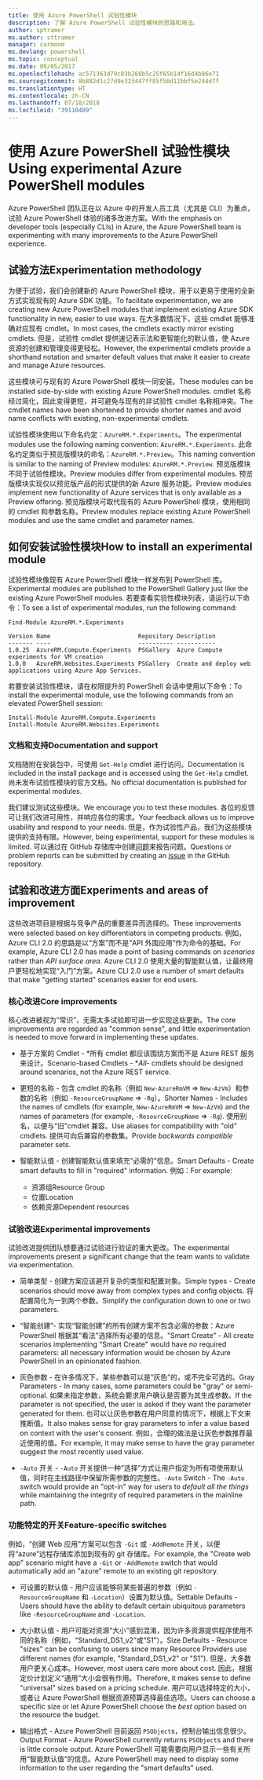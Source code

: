 ```yaml
---
title: 使用 Azure PowerShell 试验性模块
description: 了解 Azure PowerShell 试验性模块的思路和用法。
author: sptramer
ms.author: sttramer
manager: carmonm
ms.devlang: powershell
ms.topic: conceptual
ms.date: 09/05/2017
ms.openlocfilehash: ac571363d79c83b268b5c25f65b14f16d4b86e71
ms.sourcegitcommit: 8b882d1c27d9e323447ff85f56d11bbf5e244d7f
ms.translationtype: HT
ms.contentlocale: zh-CN
ms.lasthandoff: 07/18/2018
ms.locfileid: "39110409"
---
```

# <a name="using-experimental-azure-powershell-modules"></a><span data-ttu-id="54b8a-103">使用 Azure PowerShell 试验性模块</span><span class="sxs-lookup"><span data-stu-id="54b8a-103">Using experimental Azure PowerShell modules</span></span>

<span data-ttu-id="54b8a-104">Azure PowerShell 团队正在以 Azure 中的开发人员工具（尤其是 CLI）为重点，试验 Azure PowerShell 体验的诸多改进方案。</span><span class="sxs-lookup"><span data-stu-id="54b8a-104">With the emphasis on developer tools (especially CLIs) in Azure, the Azure PowerShell team is experimenting with many improvements to the Azure PowerShell experience.</span></span>

## <a name="experimentation-methodology"></a><span data-ttu-id="54b8a-105">试验方法</span><span class="sxs-lookup"><span data-stu-id="54b8a-105">Experimentation methodology</span></span>

<span data-ttu-id="54b8a-106">为便于试验，我们会创建新的 Azure PowerShell 模块，用于以更易于使用的全新方式实现现有的 Azure SDK 功能。</span><span class="sxs-lookup"><span data-stu-id="54b8a-106">To facilitate experimentation, we are creating new Azure PowerShell modules that implement existing Azure SDK functionality in new, easier to use ways.</span></span> <span data-ttu-id="54b8a-107">在大多数情况下，这些 cmdlet 能够准确对应现有 cmdlet。</span><span class="sxs-lookup"><span data-stu-id="54b8a-107">In most cases, the cmdlets exactly mirror existing cmdlets.</span></span> <span data-ttu-id="54b8a-108">但是，试验性 cmdlet 提供速记表示法和更智能化的默认值，使 Azure 资源的创建和管理变得更轻松。</span><span class="sxs-lookup"><span data-stu-id="54b8a-108">However, the experimental cmdlets provide a shorthand notation and smarter default values that make it easier to create and manage Azure resources.</span></span>

<span data-ttu-id="54b8a-109">这些模块可与现有的 Azure PowerShell 模块一同安装。</span><span class="sxs-lookup"><span data-stu-id="54b8a-109">These modules can be installed side-by-side with existing Azure PowerShell modules.</span></span> <span data-ttu-id="54b8a-110">cmdlet 名称经过简化，因此变得更短，并可避免与现有的非试验性 cmdlet 名称相冲突。</span><span class="sxs-lookup"><span data-stu-id="54b8a-110">The cmdlet names have been shortened to provide shorter names and avoid name conflicts with existing, non-experimental cmdlets.</span></span>

<span data-ttu-id="54b8a-111">试验性模块使用以下命名约定：`AzureRM.*.Experiments`。</span><span class="sxs-lookup"><span data-stu-id="54b8a-111">The experimental modules use the following naming convention: `AzureRM.*.Experiments`.</span></span> <span data-ttu-id="54b8a-112">此命名约定类似于预览版模块的命名：`AzureRM.*.Preview`。</span><span class="sxs-lookup"><span data-stu-id="54b8a-112">This naming convention is similar to the naming of Preview modules: `AzureRM.*.Preview`.</span></span> <span data-ttu-id="54b8a-113">预览版模块不同于试验性模块。</span><span class="sxs-lookup"><span data-stu-id="54b8a-113">Preview modules differ from experimental modules.</span></span> <span data-ttu-id="54b8a-114">预览版模块实现仅以预览版产品的形式提供的新 Azure 服务功能。</span><span class="sxs-lookup"><span data-stu-id="54b8a-114">Preview modules implement new functionality of Azure services that is only available as a Preview offering.</span></span> <span data-ttu-id="54b8a-115">预览版模块可取代现有的 Azure PowerShell 模块，使用相同的 cmdlet 和参数名称。</span><span class="sxs-lookup"><span data-stu-id="54b8a-115">Preview modules replace existing Azure PowerShell modules and use the same cmdlet and parameter names.</span></span>

## <a name="how-to-install-an-experimental-module"></a><span data-ttu-id="54b8a-116">如何安装试验性模块</span><span class="sxs-lookup"><span data-stu-id="54b8a-116">How to install an experimental module</span></span>

<span data-ttu-id="54b8a-117">试验性模块像现有 Azure PowerShell 模块一样发布到 PowerShell 库。</span><span class="sxs-lookup"><span data-stu-id="54b8a-117">Experimental modules are published to the PowerShell Gallery just like the existing Azure PowerShell modules.</span></span> <span data-ttu-id="54b8a-118">若要查看实验性模块列表，请运行以下命令：</span><span class="sxs-lookup"><span data-stu-id="54b8a-118">To see a list of experimental modules, run the following command:</span></span>

```azurepowershell-interactive
Find-Module AzureRM.*.Experiments
```

```output
Version Name                         Repository Description
------- ----                         ---------- -----------
1.0.25  AzureRM.Compute.Experiments  PSGallery  Azure Compute experiments for VM creation
1.0.0   AzureRM.Websites.Experiments PSGallery  Create and deploy web applications using Azure App Services.
```

<span data-ttu-id="54b8a-119">若要安装试验性模块，请在权限提升的 PowerShell 会话中使用以下命令：</span><span class="sxs-lookup"><span data-stu-id="54b8a-119">To install the experimental module, use the following commands from an elevated PowerShell session:</span></span>

```azurepowershell-interactive
Install-Module AzureRM.Compute.Experiments
Install-Module AzureRM.Websites.Experiments
```

### <a name="documentation-and-support"></a><span data-ttu-id="54b8a-120">文档和支持</span><span class="sxs-lookup"><span data-stu-id="54b8a-120">Documentation and support</span></span>

<span data-ttu-id="54b8a-121">文档随附在安装包中，可使用 `Get-Help` cmdlet 进行访问。</span><span class="sxs-lookup"><span data-stu-id="54b8a-121">Documentation is included in the install package and is accessed using the `Get-Help` cmdlet.</span></span> <span data-ttu-id="54b8a-122">尚未发布试验性模块的官方文档。</span><span class="sxs-lookup"><span data-stu-id="54b8a-122">No official documentation is published for experimental modules.</span></span>

<span data-ttu-id="54b8a-123">我们建议测试这些模块。</span><span class="sxs-lookup"><span data-stu-id="54b8a-123">We encourage you to test these modules.</span></span> <span data-ttu-id="54b8a-124">各位的反馈可让我们改进可用性，并响应各位的需求。</span><span class="sxs-lookup"><span data-stu-id="54b8a-124">Your feedback allows us to improve usability and respond to your needs.</span></span> <span data-ttu-id="54b8a-125">但是，作为试验性产品，我们为这些模块提供的支持有限。</span><span class="sxs-lookup"><span data-stu-id="54b8a-125">However, being experimental, support for these modules is limited.</span></span> <span data-ttu-id="54b8a-126">可以通过在 GitHub 存储库中创建[问题](https://github.com/Azure/azure-powershell/issues)来报告问题。</span><span class="sxs-lookup"><span data-stu-id="54b8a-126">Questions or problem reports can be submitted by creating an [issue](https://github.com/Azure/azure-powershell/issues) in the GitHub repository.</span></span>

## <a name="experiments-and-areas-of-improvement"></a><span data-ttu-id="54b8a-127">试验和改进方面</span><span class="sxs-lookup"><span data-stu-id="54b8a-127">Experiments and areas of improvement</span></span>

<span data-ttu-id="54b8a-128">这些改进项目是根据与竞争产品的重要差异而选择的。</span><span class="sxs-lookup"><span data-stu-id="54b8a-128">These improvements were selected based on key differentiators in competing products.</span></span> <span data-ttu-id="54b8a-129">例如，Azure CLI 2.0 的思路是以“方案”而不是“API 外围应用”作为命令的基础。</span><span class="sxs-lookup"><span data-stu-id="54b8a-129">For example, Azure CLI 2.0 has made a point of basing commands on _scenarios_ rather than _API surface area_.</span></span>
<span data-ttu-id="54b8a-130">Azure CLI 2.0 使用大量的智能默认值，让最终用户更轻松地实现“入门”方案。</span><span class="sxs-lookup"><span data-stu-id="54b8a-130">Azure CLI 2.0 use a number of smart defaults that make "getting started" scenarios easier for end users.</span></span>

### <a name="core-improvements"></a><span data-ttu-id="54b8a-131">核心改进</span><span class="sxs-lookup"><span data-stu-id="54b8a-131">Core improvements</span></span>

<span data-ttu-id="54b8a-132">核心改进被视为“常识”，无需太多试验即可进一步实现这些更新。</span><span class="sxs-lookup"><span data-stu-id="54b8a-132">The core improvements are regarded as "common sense", and little experimentation is needed to move forward in implementing these updates.</span></span>

- <span data-ttu-id="54b8a-133">基于方案的 Cmdlet - \*所有 cmdlet 都应该围绕方案而不是 Azure REST 服务来设计。</span><span class="sxs-lookup"><span data-stu-id="54b8a-133">Scenario-based Cmdlets - \**All*- cmdlets should be designed around scenarios, not the Azure REST service.</span></span>

- <span data-ttu-id="54b8a-134">更短的名称 - 包含 cmdlet 的名称（例如 `New-AzureRmVM` => `New-AzVm`）和参数的名称（例如 `-ResourceGroupName` => `-Rg`）。</span><span class="sxs-lookup"><span data-stu-id="54b8a-134">Shorter Names - Includes the names of cmdlets (for example, `New-AzureRmVM` => `New-AzVm`) and the names of parameters (for example, `-ResourceGroupName` => `-Rg`).</span></span> <span data-ttu-id="54b8a-135">使用别名，以便与“旧”cmdlet 兼容。</span><span class="sxs-lookup"><span data-stu-id="54b8a-135">Use aliases for compatibility with "old" cmdlets.</span></span> <span data-ttu-id="54b8a-136">提供可向后兼容的参数集。</span><span class="sxs-lookup"><span data-stu-id="54b8a-136">Provide _backwards compatible_ parameter sets.</span></span>

- <span data-ttu-id="54b8a-137">智能默认值 - 创建智能默认值来填充“必需的”信息。</span><span class="sxs-lookup"><span data-stu-id="54b8a-137">Smart Defaults - Create smart defaults to fill in "required" information.</span></span> <span data-ttu-id="54b8a-138">例如：</span><span class="sxs-lookup"><span data-stu-id="54b8a-138">For example:</span></span>
  - <span data-ttu-id="54b8a-139">资源组</span><span class="sxs-lookup"><span data-stu-id="54b8a-139">Resource Group</span></span>
  - <span data-ttu-id="54b8a-140">位置</span><span class="sxs-lookup"><span data-stu-id="54b8a-140">Location</span></span>
  - <span data-ttu-id="54b8a-141">依赖资源</span><span class="sxs-lookup"><span data-stu-id="54b8a-141">Dependent resources</span></span>

### <a name="experimental-improvements"></a><span data-ttu-id="54b8a-142">试验改进</span><span class="sxs-lookup"><span data-stu-id="54b8a-142">Experimental improvements</span></span>

<span data-ttu-id="54b8a-143">试验改进提供团队想要通过试验进行验证的重大更改。</span><span class="sxs-lookup"><span data-stu-id="54b8a-143">The experimental improvements present a significant change that the team wants to validate via experimentation.</span></span>

- <span data-ttu-id="54b8a-144">简单类型 - 创建方案应该避开复杂的类型和配置对象。</span><span class="sxs-lookup"><span data-stu-id="54b8a-144">Simple types - Create scenarios should move away from complex types and config objects.</span></span> <span data-ttu-id="54b8a-145">将配置简化为一到两个参数。</span><span class="sxs-lookup"><span data-stu-id="54b8a-145">Simplify the configuration down to one or two parameters.</span></span>

- <span data-ttu-id="54b8a-146">“智能创建”- 实现“智能创建”的所有创建方案不包含必需的参数：Azure PowerShell 根据其“看法”选择所有必要的信息。</span><span class="sxs-lookup"><span data-stu-id="54b8a-146">"Smart Create" - All create scenarios implementing "Smart Create" would have _no_ required parameters: all necessary information would be chosen by Azure PowerShell in an opinionated fashion.</span></span>

- <span data-ttu-id="54b8a-147">灰色参数 - 在许多情况下，某些参数可以是“灰色”的，或不完全可选的。</span><span class="sxs-lookup"><span data-stu-id="54b8a-147">Gray Parameters - In many cases, some parameters could be "gray" or semi-optional.</span></span> <span data-ttu-id="54b8a-148">如果未指定参数，系统会要求用户确认是否要为其生成参数。</span><span class="sxs-lookup"><span data-stu-id="54b8a-148">If the parameter is not specified, the user is asked if they want the parameter generated for them.</span></span> <span data-ttu-id="54b8a-149">也可以让灰色参数在用户同意的情况下，根据上下文来推断值。</span><span class="sxs-lookup"><span data-stu-id="54b8a-149">It also makes sense for gray parameters to infer a value based on context with the user's consent.</span></span>
  <span data-ttu-id="54b8a-150">例如，合理的做法是让灰色参数推荐最近使用的值。</span><span class="sxs-lookup"><span data-stu-id="54b8a-150">For example, it may make sense to have the gray parameter suggest the most recently used value.</span></span>

- <span data-ttu-id="54b8a-151">`-Auto` 开关 - `-Auto` 开关提供一种“选择”方式让用户指定为所有项使用默认值，同时在主线路径中保留所需参数的完整性。</span><span class="sxs-lookup"><span data-stu-id="54b8a-151">`-Auto` Switch - The `-Auto` switch would provide an "opt-in" way for users to _default all the things_ while maintaining the integrity of required parameters in the mainline path.</span></span>

### <a name="feature-specific-switches"></a><span data-ttu-id="54b8a-152">功能特定的开关</span><span class="sxs-lookup"><span data-stu-id="54b8a-152">Feature-specific switches</span></span>

<span data-ttu-id="54b8a-153">例如，“创建 Web 应用”方案可以包含 `-Git` 或 `-AddRemote` 开关，以便将“azure”远程存储库添加到现有的 git 存储库。</span><span class="sxs-lookup"><span data-stu-id="54b8a-153">For example, the "Create web app" scenario might have a `-Git` or `-AddRemote` switch that would automatically add an "azure" remote to an existing git repository.</span></span>

- <span data-ttu-id="54b8a-154">可设置的默认值 - 用户应该能够将某些普遍的参数（例如 `-ResourceGroupName` 和 `-Location`）设置为默认值。</span><span class="sxs-lookup"><span data-stu-id="54b8a-154">Settable Defaults - Users should have the ability to default certain ubiquitous parameters like `-ResourceGroupName` and `-Location`.</span></span>

- <span data-ttu-id="54b8a-155">大小默认值 - 用户可能对资源“大小”感到混淆，因为许多资源提供程序使用不同的名称（例如，“Standard\_DS1\_v2”或“S1”）。</span><span class="sxs-lookup"><span data-stu-id="54b8a-155">Size Defaults - Resource "sizes" can be confusing to users since many Resource Providers use different names (for example, "Standard\_DS1\_v2" or "S1").</span></span> <span data-ttu-id="54b8a-156">但是，大多数用户更关心成本。</span><span class="sxs-lookup"><span data-stu-id="54b8a-156">However, most users care more about cost.</span></span> <span data-ttu-id="54b8a-157">因此，根据定价计划定义“通用”大小会很有作用。</span><span class="sxs-lookup"><span data-stu-id="54b8a-157">Therefore, it makes sense to define "universal" sizes based on a pricing schedule.</span></span> <span data-ttu-id="54b8a-158">用户可以选择特定的大小，或者让 Azure PowerShell 根据资源预算选择最佳选项。</span><span class="sxs-lookup"><span data-stu-id="54b8a-158">Users can choose a specific size or let Azure PowerShell choose the _best option_ based on the resource the budget.</span></span>

- <span data-ttu-id="54b8a-159">输出格式 - Azure PowerShell 目前返回 `PSObject`s，控制台输出信息很少。</span><span class="sxs-lookup"><span data-stu-id="54b8a-159">Output Format - Azure PowerShell currently returns `PSObject`s and there is little console output.</span></span> <span data-ttu-id="54b8a-160">Azure PowerShell 可能需要向用户显示一些有关所用“智能默认值”的信息。</span><span class="sxs-lookup"><span data-stu-id="54b8a-160">Azure PowerShell may need to display some information to the user regarding the "smart defaults" used.</span></span>
